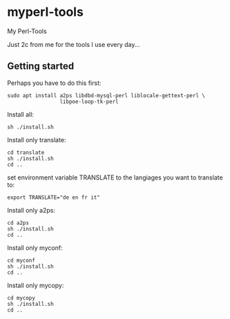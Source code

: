# myperl-tools
My Perl-Tools

Just 2c from me for the tools I use every day...

## Getting started

Perhaps you have to do this first:

```
sudo apt install a2ps libdbd-mysql-perl liblocale-gettext-perl \
                 libpoe-loop-tk-perl
```

Install all:

```
sh ./install.sh
```

Install only translate:

```
cd translate
sh ./install.sh
cd ..
```

set environment variable TRANSLATE to the langiages you want to translate to:
```
export TRANSLATE="de en fr it"
```

Install only a2ps:

```
cd a2ps
sh ./install.sh
cd ..
```

Install only myconf:

```
cd myconf
sh ./install.sh
cd ..
```

Install only mycopy:

```
cd mycopy
sh ./install.sh
cd ..
```
